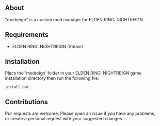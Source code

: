 ## About

"modreign" is a custom mod manager for ELDEN RING: NIGHTREIGN.

## Requirements

* ELDEN RING: NIGHTREIGN (Steam)

## Installation

Place the 'modreign' folder in your ELDEN RING: NIGHTREIGN game installation directory then run the following file:

```
install.bat
```

## Contributions

Pull requests are welcome. Please open an issue if you have any problems, or create a personal request with your suggested changes.
